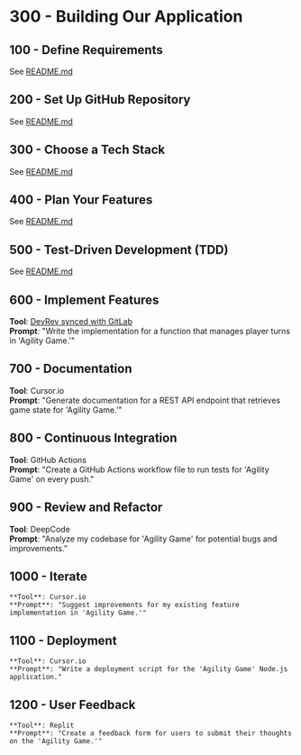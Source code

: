# 300 - Building Our Application

## 100 - Define Requirements 

See [README.md](./100/README.md)

## 200 - Set Up GitHub Repository  

See [README.md](./200/README.md)

## 300 - Choose a Tech Stack 

See [README.md](./300/README.md)   

## 400 - Plan Your Features

See [README.md](./400/README.md)

## 500 - Test-Driven Development (TDD) 

See [README.md](./500/README.md)

## 600 - Implement Features 

   **Tool**: [DevRev synced with GitLab](https://marketplace.devrev.ai/gitlab-pzy4ce0g)   
   **Prompt**: "Write the implementation for a function that manages player turns in 'Agility Game.'"

## 700 - Documentation 

   **Tool**: Cursor.io  
   **Prompt**: "Generate documentation for a REST API endpoint that retrieves game state for 'Agility Game.'"

## 800 - Continuous Integration

   **Tool**: GitHub Actions  
   **Prompt**: "Create a GitHub Actions workflow file to run tests for 'Agility Game' on every push."

## 900 - Review and Refactor

   **Tool**: DeepCode  
   **Prompt**: "Analyze my codebase for 'Agility Game' for potential bugs and improvements."

## 1000 - Iterate 

    **Tool**: Cursor.io  
    **Prompt**: "Suggest improvements for my existing feature implementation in 'Agility Game.'"

## 1100 - Deployment 

    **Tool**: Cursor.io  
    **Prompt**: "Write a deployment script for the 'Agility Game' Node.js application."

## 1200 - User Feedback 

    **Tool**: Replit  
    **Prompt**: "Create a feedback form for users to submit their thoughts on the 'Agility Game.'"
